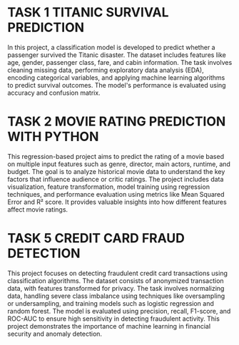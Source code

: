 # TASK 1 TITANIC SURVIVAL PREDICTION
In this project, a classification model is developed to predict whether a passenger survived the Titanic disaster. The dataset includes features like age, gender, passenger class, fare, and cabin information. The task involves cleaning missing data, performing exploratory data analysis (EDA), encoding categorical variables, and applying machine learning algorithms to predict survival outcomes. The model's performance is evaluated using accuracy and confusion matrix.

# TASK 2 MOVIE RATING PREDICTION WITH PYTHON
This regression-based project aims to predict the rating of a movie based on multiple input features such as genre, director, main actors, runtime, and budget. The goal is to analyze historical movie data to understand the key factors that influence audience or critic ratings. The project includes data visualization, feature transformation, model training using regression techniques, and performance evaluation using metrics like Mean Squared Error and R² score. It provides valuable insights into how different features affect movie ratings.

# TASK 5 CREDIT CARD FRAUD DETECTION
This project focuses on detecting fraudulent credit card transactions using classification algorithms. The dataset consists of anonymized transaction data, with features transformed for privacy. The task involves normalizing data, handling severe class imbalance using techniques like oversampling or undersampling, and training models such as logistic regression and random forest. The model is evaluated using precision, recall, F1-score, and ROC-AUC to ensure high sensitivity in detecting fraudulent activity. This project demonstrates the importance of machine learning in financial security and anomaly detection.
